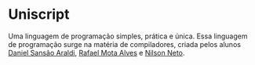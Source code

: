 # Uniscript

Uma linguagem de programação simples, prática e única. Essa linguagem de programação surge na matéria de compiladores, criada pelos alunos [Daniel Sansão Araldi](https://github.com/DanielAraldi), [Rafael Mota Alves](https://github.com/RafaelMotaAlvess) e [Nilson Neto](https://github.com/NilsonAndradeNeto).
